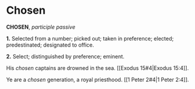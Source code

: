 # Chosen

**CHOSEN**, _participle passive_

**1.** Selected from a number; picked out; taken in preference; elected; predestinated; designated to office.

**2.** Select; distinguished by preference; eminent.

His _chosen_ captains are drowned in the sea. [[Exodus 15#4|Exodus 15:4]].

Ye are a _chosen_ generation, a royal priesthood. [[1 Peter 2#4|1 Peter 2:4]].